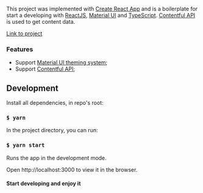 This project was implemented with [Create React App](https://github.com/facebook/create-react-app) and is a boilerplate for start a developing with [ReactJS](https://reactjs.org/), [Material UI](https://mui.com/) and [TypeScript](https://www.typescriptlang.org/).
[Contentful API](https://www.contentful.com/) is used to get content data.


[Link to project](https://elizpn.github.io/react-typical-challenges/)

### Features

-  Support [Material UI theming system](https://mui.com/customization/theming/);
- Support [Contentful API](https://www.contentful.com/developers/docs/platforms/);






## Development

Install all dependencies, in repo's root:

### `$ yarn`

In the project directory, you can run:

### `$ yarn start`

Runs the app in the development mode.

Open http://localhost:3000 to view it in the browser.

#### Start developing and enjoy it
